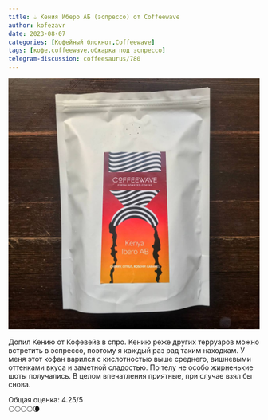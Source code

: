 ```yaml
---
title: ☕️ Кения Иберо АБ (эспрессо) от Coffeewave
author: kofezavr
date: 2023-08-07
categories: [Кофейный блокнот,Coffeewave]
tags: [кофе,coffeewave,обжарка под эспрессо]
telegram-discussion: coffeesaurus/780
--- 
```

![Кения Иберо АБ (эспрессо) от Coffeewave](/assets/img/posts/23/08/kenya-ibero-ab.jpg)

Допил Кению от Кофевейв в спро. Кению реже других терруаров можно встретить в эспрессо, поэтому я каждый раз рад таким находкам. У меня этот кофан варился с кислотностью выше среднего, вишневыми оттенками вкуса и заметной сладостью. По телу не особо жирненькие шоты получались. В целом впечатления приятные, при случае взял бы снова.

Общая оценка: 4.25/5 <br>
🌕🌕🌕🌕🌘
